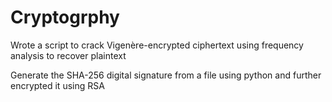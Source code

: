 # Cryptogrphy

Wrote a script to crack Vigenère-encrypted ciphertext using frequency analysis to recover plaintext

Generate the SHA-256 digital signature from a file using python and further encrypted it using RSA
